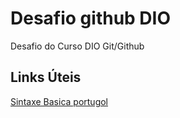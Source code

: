 # Desafio github DIO

Desafio do Curso DIO Git/Github

## Links Úteis

[Sintaxe Basica portugol](https://dgadelha.github.io/Portugol-Webstudio/)
